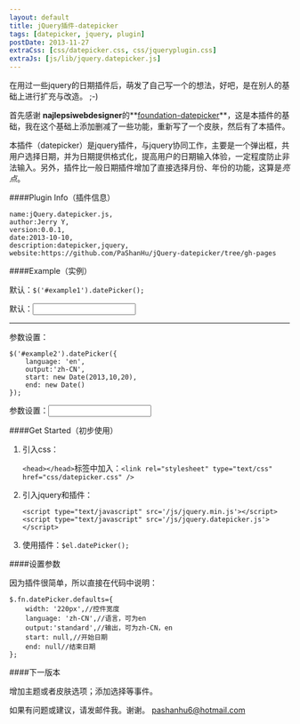 ```yaml
---
layout: default
title: jQuery插件-datepicker
tags: [datepicker, jquery, plugin]
postDate: 2013-11-27
extraCss: [css/datepicker.css, css/jqueryplugin.css]
extraJs: [js/lib/jquery.datepicker.js]
---
```


在用过一些jquery的日期插件后，萌发了自己写一个的想法，好吧，是在别人的基础上进行扩充与改造。 ;-)

首先感谢 **najlepsiwebdesigner**的**[foundation-datepicker](https://github.com/najlepsiwebdesigner/foundation-datepicker)**，这是本插件的基础，我在这个基础上添加删减了一些功能，重新写了一个皮肤，然后有了本插件。

本插件（datepicker）是jquery插件，与jquery协同工作，主要是一个弹出框，共用户选择日期，并为日期提供格式化，提高用户的日期输入体验，一定程度防止非法输入。另外，插件比一般日期插件增加了直接选择月份、年份的功能，这算是*亮点*。

####Plugin Info（插件信息）

	name:jQuery.datepicker.js,
	author:Jerry Y,
	version:0.0.1,
	date:2013-10-10,
	description:datepicker,jquery,
	website:https://github.com/PaShanHu/jQuery-datepicker/tree/gh-pages

####Example（实例）

默认：`$('#example1').datePicker();`

<p>默认：<input type='text' class='date-picker' id='example1' /></p>

- - -

参数设置：

	$('#example2').datePicker({
        language: 'en',
        output:'zh-CN',
        start: new Date(2013,10,20),
        end: new Date()
    });

<p>参数设置：<input type='text' class='date-picker' id='example2' /></p>

####Get Started（初步使用）

1.  引入css：

	`<head></head>`标签中加入：`<link rel="stylesheet" type="text/css" href="css/datepicker.css" />`

2.  引入jquery和插件：

		<script type="text/javascript" src='/js/jquery.min.js'></script>
		<script type="text/javascript" src='/js/jquery.datepicker.js'></script>

3.  使用插件：`$el.datePicker();`

####设置参数

因为插件很简单，所以直接在代码中说明：

	$.fn.datePicker.defaults={
		width: '220px',//控件宽度
		language: 'zh-CN',//语言，可为en
		output:'standard',//输出，可为zh-CN，en
		start: null,//开始日期
		end: null//结束日期
	};

####下一版本

增加主题或者皮肤选项；添加选择等事件。

如果有问题或建议，请发邮件我。谢谢。
<pashanhu6@hotmail.com>